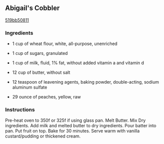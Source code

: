 ## Abigail's Cobbler

[519bb50811](http://www.food.com/recipe/abigails-cobbler-498402)

### Ingredients

 - 1 cup of wheat flour, white, all-purpose, unenriched

 - 1 cup of sugars, granulated

 - 1 cup of milk, fluid, 1% fat, without added vitamin a and vitamin d

 - 12 cup of butter, without salt

 - 12 teaspoon of leavening agents, baking powder, double-acting, sodium aluminum sulfate

 - 29 ounce of peaches, yellow, raw

### Instructions

Pre-heat oven to 350f or 325f if using glass pan. Melt Butter. Mix Dry ingredients. Add milk and melted butter to dry ingredients. Pour batter into pan. Put fruit on top. Bake for 30 minutes. Serve warm with vanilla custard/pudding or thickened cream.